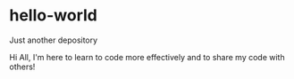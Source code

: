 # hello-world
Just another depository

Hi All, I'm here to learn to code more effectively and to share my code with others!
